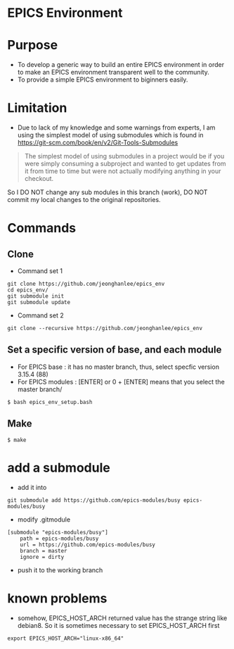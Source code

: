 EPICS Environment
=================

# Purpose

* To develop a generic way to build an entire EPICS environment in order to make an EPICS environment transparent well to the community.
* To provide a simple EPICS environment to biginners easily. 

# Limitation
* Due to lack of my knowledge and some warnings from experts, I am using the simplest model of using submodules which is found in https://git-scm.com/book/en/v2/Git-Tools-Submodules


> The simplest model of using submodules in a project would be if you were simply consuming a subproject and wanted to get updates from it from time to time but were not actually modifying anything in your checkout.

  So I DO NOT change any sub modules in this branch (work), DO NOT commit my local changes to the original repositories. 



# Commands


## Clone

* Command set 1
```
git clone https://github.com/jeonghanlee/epics_env
cd epics_env/
git submodule init
git submodule update
```

* Command set 2
```
git clone --recursive https://github.com/jeonghanlee/epics_env
```

## Set a specific version of base, and each module
* For EPICS base : it has no master branch, thus, select specfic version 3.15.4 (88)
* For EPICS modules : [ENTER] or 0 + [ENTER] means that you select the master branch/
```
$ bash epics_env_setup.bash 
```

## Make
```
$ make
```

# add a submodule

* add it into 

```
git submodule add https://github.com/epics-modules/busy epics-modules/busy
```

* modify .gitmodule
```
[submodule "epics-modules/busy"]
	path = epics-modules/busy
	url = https://github.com/epics-modules/busy
	branch = master
	ignore = dirty
```

* push it to the working branch


# known problems

* somehow, EPICS_HOST_ARCH returned value has the strange string like debian8. So it is sometimes necessary to set EPICS_HOST_ARCH first
```
export EPICS_HOST_ARCH="linux-x86_64"
```
